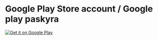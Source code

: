 # Google Play Store account / Google play paskyra
<a href='https://play.google.com/store/apps/developer?id=Marius+G%C5%BEego%C5%BEevskis&pcampaignid=MKT-Other-global-all-co-prtnr-py-PartBadge-Mar2515-1'><img alt='Get it on Google Play' src='https://play.google.com/intl/en_us/badges/images/generic/en_badge_web_generic.png'/></a>
